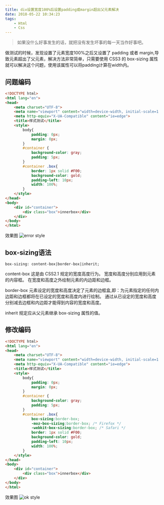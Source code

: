 ```yaml
---
title: div设置宽度100%后设置padding或margin超出父元素解决
date: 2018-05-22 10:34:23
tags: 
    - Html
    - Css
---
```


> 如果没什么好事发生的话，就把没有发生坏事的每一天当作好事吧。

做测试的时候，发现设置了元素宽度100%之后又设置了 padding 或者 margin,导致元素超出了父元素，解决方法非常简单，只需要使用 CSS3 的 box-sizing 属性就可以解决这个问题，使用该属性可以将padding计算在width内。

<!-- more -->

## 问题编码

``` html
<!DOCTYPE html>
<html lang="en">
<head>
    <meta charset="UTF-8">
    <meta name="viewport" content="width=device-width, initial-scale=1.0">
    <meta http-equiv="X-UA-Compatible" content="ie=edge">
    <title>样式测试</title>
    <style>
        body{
            padding: 0px;
            margin: 0px;
        }
        #container {
            background-color: gray;
            padding: 5px;
        }
        #container .box{
            border: 1px solid #F00;
            background-color: gold;
            padding-left: 10px;
            width: 100%;
        }
    </style>
</head>
<body>
    <div id="container">
        <div class="box">innerbox</div>
    </div>
</body>
</html>
```

效果图
![error style](/img/201805/htmlstyle/errorstyle.png)

## box-sizing语法

`box-sizing: content-box|border-box|inherit;`

content-box
这是由 CSS2.1 规定的宽度高度行为。
宽度和高度分别应用到元素的内容框。
在宽度和高度之外绘制元素的内边距和边框。

border-box
元素设定的宽度和高度决定了元素的边框盒,即：为元素指定的任何内边距和边框都将在已设定的宽度和高度内进行绘制。
通过从已设定的宽度和高度分别减去边框和内边距才能得到内容的宽度和高度。

inherit
规定应从父元素继承 box-sizing 属性的值。

## 修改编码

``` html
<!DOCTYPE html>
<html lang="en">
<head>
    <meta charset="UTF-8">
    <meta name="viewport" content="width=device-width, initial-scale=1.0">
    <meta http-equiv="X-UA-Compatible" content="ie=edge">
    <title>样式测试</title>
    <style>
        body{
            padding: 0px;
            margin: 0px;
        }
        #container {
            background-color: gray;
            padding: 5px;
        }
        #container .box{
            box-sizing:border-box;
            -moz-box-sizing:border-box; /* Firefox */
            -webkit-box-sizing:border-box; /* Safari */
            border: 1px solid #F00;
            background-color: gold;
            padding-left: 10px;
            width: 100%;
        }
    </style>
</head>
<body>
    <div id="container">
        <div class="box">innerbox</div>
    </div>
</body>
</html>
```

效果图
![ok style](/img/201805/htmlstyle/okstyle.png)
